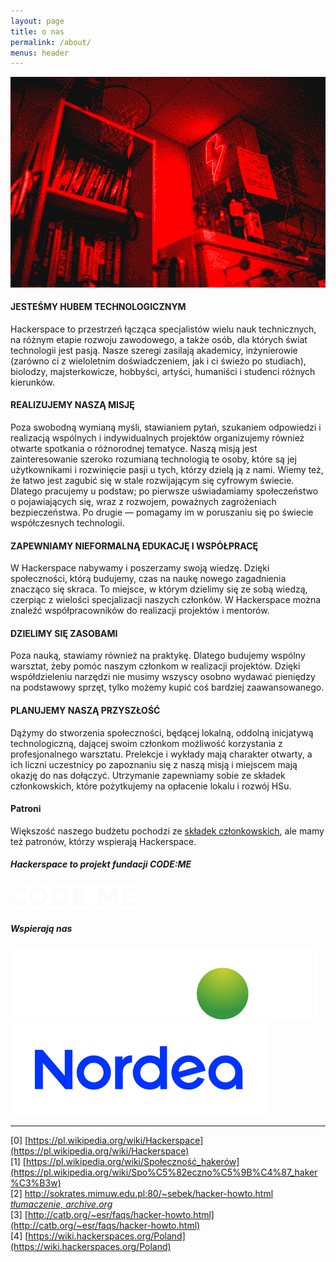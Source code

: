 ```yaml
---
layout: page
title: o nas
permalink: /about/
menus: header
---
```


![półeczka](/assets/shelf.png)

#### JESTEŚMY HUBEM TECHNOLOGICZNYM
Hackerspace to przestrzeń łącząca specjalistów wielu nauk technicznych, na różnym etapie rozwoju zawodowego, a także osób, dla których świat technologii jest pasją. Nasze szeregi zasilają akademicy, inżynierowie (zarówno ci z wieloletnim doświadczeniem, jak i ci świeżo po studiach), biolodzy, majsterkowicze, hobbyści, artyści, humaniści i studenci różnych kierunków.

#### REALIZUJEMY NASZĄ MISJĘ
Poza swobodną wymianą myśli, stawianiem pytań, szukaniem odpowiedzi i realizacją wspólnych i indywidualnych projektów organizujemy również otwarte spotkania o różnorodnej tematyce. Naszą misją jest zainteresowanie szeroko rozumianą technologią te osoby, które są jej użytkownikami i rozwinięcie pasji u tych, którzy dzielą ją z nami. Wiemy też, że łatwo jest zagubić się w stale rozwijającym się cyfrowym świecie. Dlatego pracujemy u podstaw; po pierwsze uświadamiamy społeczeństwo o pojawiających się, wraz z rozwojem, poważnych zagrożeniach bezpieczeństwa. Po drugie — pomagamy im w poruszaniu się po świecie współczesnych technologii.

#### ZAPEWNIAMY NIEFORMALNĄ EDUKACJĘ I WSPÓŁPRACĘ
W Hackerspace nabywamy i poszerzamy swoją wiedzę. Dzięki społeczności, którą budujemy, czas na naukę nowego zagadnienia znacząco się skraca. To miejsce, w którym dzielimy się ze sobą wiedzą, czerpiąc z wielości specjalizacji naszych członków. W Hackerspace można znaleźć współpracowników do realizacji projektów i mentorów.

#### DZIELIMY SIĘ ZASOBAMI
Poza nauką, stawiamy również na praktykę. Dlatego budujemy wspólny warsztat, żeby pomóc naszym członkom w realizacji projektów. Dzięki współdzieleniu narzędzi nie musimy wszyscy osobno wydawać pieniędzy na podstawowy sprzęt, tylko możemy kupić coś bardziej zaawansowanego.

#### PLANUJEMY NASZĄ PRZYSZŁOŚĆ
Dążymy do stworzenia społeczności, będącej lokalną, oddolną inicjatywą technologiczną, dającej swoim członkom możliwość korzystania z profesjonalnego warsztatu. Prelekcje i wykłady mają charakter otwarty, a ich liczni uczestnicy po zapoznaniu się z naszą misją i miejscem mają okazję do nas dołączyć. Utrzymanie zapewniamy sobie ze składek członkowskich, które pożytkujemy na opłacenie lokalu i rozwój HSu.

#### Patroni
Większość naszego budżetu pochodzi ze [składek członkowskich](/membership), ale mamy też patronów, którzy wspierają Hackerspace.

##### Hackerspace to projekt fundacji CODE:ME

[<img src="/assets/images/patrons/codeme.png" width="200px" height="auto" />](https://codeme.pl/)

##### Wspierają nas

![Patron: Kainos](/assets/images/patrons/kainos.png)
![Patron: Nordea](/assets/images/patrons/nordea.png)


----

[0] [https://pl.wikipedia.org/wiki/Hackerspace](https://pl.wikipedia.org/wiki/Hackerspace)  
[1] [https://pl.wikipedia.org/wiki/Społeczność_hakerów](https://pl.wikipedia.org/wiki/Spo%C5%82eczno%C5%9B%C4%87_haker%C3%B3w)  
[2] [http://sokrates.mimuw.edu.pl:80/~sebek/hacker-howto.html _tłumaczenie, archive.org_](https://web.archive.org/web/20060701154700/http://sokrates.mimuw.edu.pl:80/~sebek/hacker-howto.html)  
[3] [http://catb.org/~esr/faqs/hacker-howto.html](http://catb.org/~esr/faqs/hacker-howto.html)  
[4] [https://wiki.hackerspaces.org/Poland](https://wiki.hackerspaces.org/Poland)  
